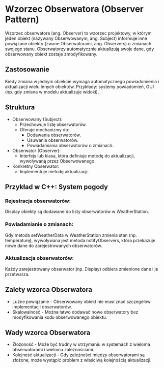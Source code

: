 # Wzorzec Obserwatora (Observer Pattern)
Wzorzec obserwatora (ang. Observer) to wzorzec projektowy, w którym jeden obiekt (nazywany Obserwowanym, ang. Subject) informuje inne powiązane obiekty (zwane Obserwatorami, ang. Observers) o zmianach swojego stanu. Obserwatorzy automatycznie aktualizują swoje dane, gdy obserwowany obiekt zostaje zmodyfikowany.

## Zastosowanie
Kiedy zmiana w jednym obiekcie wymaga automatycznego powiadomienia i aktualizacji wielu innych obiektów.
Przykłady: systemy powiadomień, GUI (np. gdy zmiana w modelu aktualizuje widoki).

## Struktura
- Obserwowany (Subject):
  - Przechowuje listę obserwatorów.
  - Oferuje mechanizmy do:
    - Dodawania obserwatorów.
    - Usuwania obserwatorów.
    - Powiadamiania obserwatorów o zmianach.
- Obserwator (Observer):
  - Interfejs lub klasa, która definiuje metodę do aktualizacji, wywoływaną przez Obserwowanego.
- Konkretny Obserwator:
  - Implementuje metodę aktualizacji.

## Przykład w C++: System pogody
### Rejestracja obserwatorów:
Display obiekty są dodawane do listy obserwatorów w WeatherStation.

### Powiadamianie o zmianach:
Gdy metoda setWeatherData w WeatherStation zmienia stan (np. temperaturę), wywoływana jest metoda notifyObservers, która przekazuje nowe dane do zarejestrowanych obserwatorów.

### Aktualizacja obserwatorów:
Każdy zarejestrowany obserwator (np. Display) odbiera zmienione dane i je przetwarza.

## Zalety wzorca Obserwatora
- Luźne powiązanie - Obserwowany obiekt nie musi znać szczegółów implementacji obserwatorów.
- Skalowalność - Można łatwo dodawać nowe obserwatory bez modyfikowania kodu obserwowanego obiektu.

## Wady wzorca Obserwatora
- Złożoność - Może być trudny w utrzymaniu w systemach z wieloma obserwatorami i wieloma zależnościami.
- Kolejność aktualizacji - Gdy zależności między obserwatorami są złożone, może wystąpić problem z właściwą kolejnością aktualizacji.